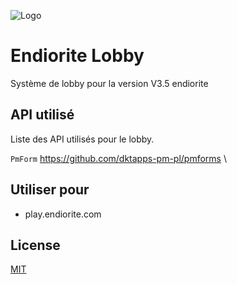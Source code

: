 
![Logo](https://media.discordapp.net/attachments/1056966568799641612/1059474038893846538/endio.png?width=1178&height=662)


# Endiorite Lobby

Système de lobby pour la version V3.5 endiorite




## API utilisé

Liste des API utilisés pour le lobby.

`PmForm` https://github.com/dktapps-pm-pl/pmforms \


## Utiliser pour

- play.endiorite.com


## License

[MIT](https://choosealicense.com/licenses/mit/)

